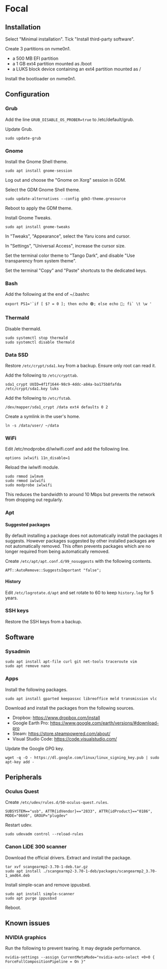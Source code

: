 # Focal

## Installation

Select "Minimal installation". Tick "Install third-party software".

Create 3 partitions on nvme0n1.

- a 500 MB EFI partition
- a 1 GB ext4 partition mounted as /boot
- a LUKS block device containing an ext4 partition mounted as /

Install the bootloader on nvme0n1.

## Configuration

### Grub

Add the line `GRUB_DISABLE_OS_PROBER=true` to /etc/default/grub.

Update Grub.

    sudo update-grub

### Gnome

Install the Gnome Shell theme.

    sudo apt install gnome-session

Log out and choose the "Gnome on Xorg" session in GDM.

Select the GDM Gnome Shell theme.

    sudo update-alternatives --config gdm3-theme.gresource

Reboot to apply the GDM theme.

Install Gnome Tweaks.

    sudo apt install gnome-tweaks

In "Tweaks", "Appearance", select the Yaru icons and cursor.

In "Settings", "Universal Access", increase the cursor size.

Set the terminal color theme to "Tango Dark", and disable "Use transparency from system theme".

Set the terminal "Copy" and "Paste" shortcuts to the dedicated keys.

### Bash

Add the following at the end of ~/.bashrc

    export PS1='`if [ $? = 0 ]; then echo 🟢; else echo 🔴; fi` \t \w '

### Thermald

Disable thermald.

    sudo systemctl stop thermald
    sudo systemctl disable thermald

### Data SSD

Restore `/etc/crypt/sda1.key` from a backup. Ensure only root can read it.

Add the following to `/etc/crypttab`.

    sda1_crypt UUID=4f1f1644-98c9-4ddc-a84a-ba175b8fafda /etc/crypt/sda1.key luks

Add the following to `/etc/fstab`.

    /dev/mapper/sda1_crypt /data ext4 defaults 0 2

Create a symlink in the user's home.

    ln -s /data/user/ ~/data

### WiFi

Edit /etc/modprobe.d/iwlwifi.conf and add the following line.

    options iwlwifi 11n_disable=1

Reload the iwlwifi module.

    sudo rmmod iwlmvm
    sudo rmmod iwlwifi
    sudo modprobe iwlwifi

This reduces the bandwidth to around 10 Mbps but prevents the network from dropping out regularly.

### Apt

#### Suggested packages

By default installing a package does not automatically install the packages it suggests. However packages suggested by other installed packages are not automatically removed. This often prevents packages which are no longer required from being automatically removed.

Create `/etc/apt/apt.conf.d/99_nosuggests` with the following contents.

    APT::AutoRemove::SuggestsImportant "false";

#### History

Edit `/etc/logrotate.d/apt` and set rotate to 60 to keep `history.log` for 5 years.

### SSH keys

Restore the SSH keys from a backup.

## Software

### Sysadmin

    sudo apt install apt-file curl git net-tools traceroute vim
    sudo apt remove nano

### Apps

Install the following packages.

    sudo apt install gparted keepassxc libreoffice meld transmission vlc

Download and install the packages from the following sources.

- Dropbox: https://www.dropbox.com/install
- Google Earth Pro: https://www.google.com/earth/versions/#download-pro
- Steam: https://store.steampowered.com/about/
- Visual Studio Code: https://code.visualstudio.com/

Update the Google GPG key.

    wget -q -O - https://dl.google.com/linux/linux_signing_key.pub | sudo apt-key add -

## Peripherals

### Oculus Quest

Create `/etc/udev/rules.d/50-oculus-quest.rules`.

    SUBSYSTEM=="usb", ATTR{idVendor}=="2833", ATTR{idProduct}=="0186", MODE="0660", GROUP="plugdev"

Restart udev.

    sudo udevadm control --reload-rules

### Canon LiDE 300 scanner

Download the official drivers. Extract and install the package.

    tar xvf scangearmp2-3.70-1-deb.tar.gz 
    sudo apt install ./scangearmp2-3.70-1-deb/packages/scangearmp2_3.70-1_amd64.deb

Install simple-scan and remove ippusbxd.

    sudo apt install simple-scanner
    sudo apt purge ippusbxd

Reboot.

## Known issues

### NVIDIA graphics

Run the following to prevent tearing. It may degrade performance.

    nvidia-settings --assign CurrentMetaMode="nvidia-auto-select +0+0 { ForceFullCompositionPipeline = On }"
